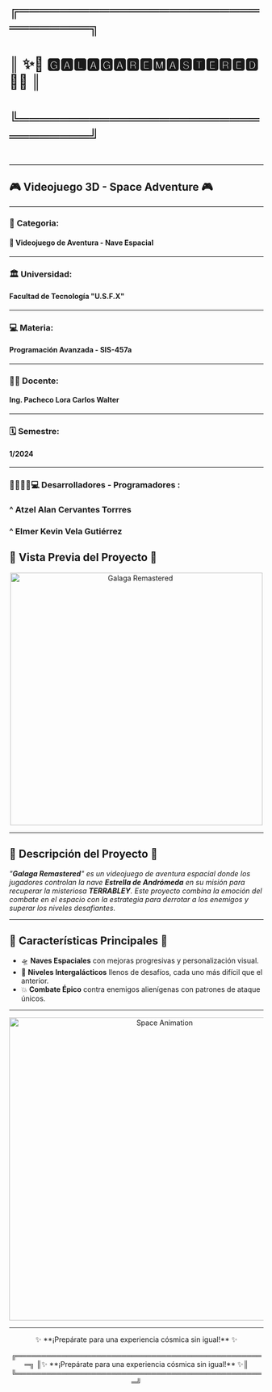 # ╔════════════════════════════════╗  
# ║    ✨🚀 **🅶🅰🅻🅰🅶🅰 ​🆁🅴🅼🅰🆂🆃🅴🆁🅴🅳** 🚀✨ ║  
# ╚════════════════════════════════╝  


# 
--- 
## 🎮 **Videojuego 3D - Space Adventure** 🎮
---

### 🌌 **Categoria**: 
#### 🚀 **Videojuego de Aventura - Nave Espacial**

---

### 🏛️ **Universidad**: 
#### **Facultad de Tecnología "U.S.F.X"**

---

### 💻 **Materia**: 
#### **Programación Avanzada - SIS-457a**

---

### 👨‍🏫 **Docente**: 
#### **Ing. Pacheco Lora Carlos Walter**

---

### 🗓️ **Semestre**: 
#### **1/2024**

---

### 👨‍💻🧑‍💻💻 Desarrolladores - Programadores :

###  ^ Atzel Alan Cervantes Torrres 
###  ^ Elmer Kevin Vela Gutiérrez 

## 🌠 **Vista Previa del Proyecto** 🌠

<p align="center">
  <a href="https://postimg.cc/HjSLQ4T3">
    <img src="https://i.postimg.cc/kXCtPfzr/GR-01.png" alt="Galaga Remastered" width="500">
  </a>
</p>

---

## 🌌 **Descripción del Proyecto** 🌌

_"**Galaga Remastered**" es un videojuego de aventura espacial donde los jugadores controlan la nave **Estrella de Andrómeda** en su misión para recuperar la misteriosa **TERRABLEY**. Este proyecto combina la emoción del combate en el espacio con la estrategia para derrotar a los enemigos y superar los niveles desafiantes._

---

## 🚀 **Características Principales** 🚀

- 🛸 **Naves Espaciales** con mejoras progresivas y personalización visual.
- 🌠 **Niveles Intergalácticos** llenos de desafíos, cada uno más difícil que el anterior.
- 💥 **Combate Épico** contra enemigos alienígenas con patrones de ataque únicos.

---

<p align="center">
  <img src="https://user-images.githubusercontent.com/68025698/92303345-c79f9580-ef51-11ea-946a-8b15cf58ce3e.gif" alt="Space Animation" width="600">
</p>

---

<p align="center">
  ✨ **¡Prepárate para una experiencia cósmica sin igual!** ✨
</p>
<p align="center">
  ╔══════════════════════════════════════════════════╗  
  ║✨ **¡Prepárate para una experiencia cósmica sin igual!** ✨║  
  ╚══════════════════════════════════════════════════╝  
</p>
